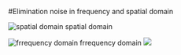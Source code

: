 #Elimination noise in frequency and spatial domain 

![spatial domain](https://github.com/yasin-sharafi/Restore-Image/blob/master/1.png)
spatial domain

![frrequency domain](https://github.com/yasin-sharafi/Restore-Image/blob/master/2.png)
frrequency domain
![](https://github.com/yasin-sharafi/Restore-Image/blob/master/3.png)


